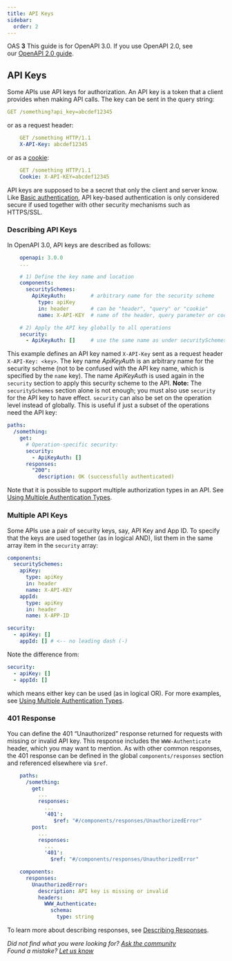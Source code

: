 ```yaml
---
title: API Keys
sidebar:
  order: 2
---
```


OAS **3** This guide is for OpenAPI 3.0. If you use OpenAPI 2.0, see our [OpenAPI 2.0 guide](/docs/specification/2-0/authentication/api-keys/).

## API Keys

Some APIs use API keys for authorization. An API key is a token that a client provides when making API calls. The key can be sent in the query string:

```yaml
GET /something?api_key=abcdef12345
```

or as a request header:

```yaml
    GET /something HTTP/1.1
    X-API-Key: abcdef12345
```

or as a [cookie](https://swagger.io/docs/specification/authentication/cookie-authentication/):

```yaml
    GET /something HTTP/1.1
    Cookie: X-API-KEY=abcdef12345
```

API keys are supposed to be a secret that only the client and server know. Like [Basic authentication](/docs/specification/authentication/basic-authentication/), API key-based authentication is only considered secure if used together with other security mechanisms such as HTTPS/SSL.

### Describing API Keys

In OpenAPI 3.0, API keys are described as follows:

```yaml
    openapi: 3.0.0
    ...

    # 1) Define the key name and location
    components:
      securitySchemes:
        ApiKeyAuth:        # arbitrary name for the security scheme
          type: apiKey
          in: header       # can be "header", "query" or "cookie"
          name: X-API-KEY  # name of the header, query parameter or cookie

    # 2) Apply the API key globally to all operations
    security:
      - ApiKeyAuth: []     # use the same name as under securitySchemes
```

This example defines an API key named `X-API-Key` sent as a request header `X-API-Key: <key>`. The key name _ApiKeyAuth_ is an arbitrary name for the security scheme (not to be confused with the API key name, which is specified by the `name` key). The name _ApiKeyAuth_ is used again in the `security` section to apply this security scheme to the API. **Note:** The `securitySchemes` section alone is not enough; you must also use `security` for the API key to have effect. `security` can also be set on the operation level instead of globally. This is useful if just a subset of the operations need the API key:

```yaml
paths:
  /something:
    get:
      # Operation-specific security:
      security:
        - ApiKeyAuth: []
      responses:
        "200":
          description: OK (successfully authenticated)
```

Note that it is possible to support multiple authorization types in an API. See [Using Multiple Authentication Types](/docs/specification/authentication/#multiple).

### Multiple API Keys

Some APIs use a pair of security keys, say, API Key and App ID. To specify that the keys are used together (as in logical AND), list them in the same array item in the `security` array:

```yaml
components:
  securitySchemes:
    apiKey:
      type: apiKey
      in: header
      name: X-API-KEY
    appId:
      type: apiKey
      in: header
      name: X-APP-ID

security:
  - apiKey: []
    appId: [] # <-- no leading dash (-)
```

Note the difference from:

```yaml
security:
  - apiKey: []
  - appId: []
```

which means either key can be used (as in logical OR). For more examples, see [Using Multiple Authentication Types](/docs/specification/authentication/#multiple).

### 401 Response

You can define the 401 “Unauthorized” response returned for requests with missing or invalid API key. This response includes the `WWW-Authenticate` header, which you may want to mention. As with other common responses, the 401 response can be defined in the global `components/responses` section and referenced elsewhere via `$ref`.

```yaml
    paths:
      /something:
        get:
          ...
          responses:
            ...
            '401':
               $ref: "#/components/responses/UnauthorizedError"
        post:
          ...
          responses:
            ...
            '401':
              $ref: "#/components/responses/UnauthorizedError"

    components:
      responses:
        UnauthorizedError:
          description: API key is missing or invalid
          headers:
            WWW_Authenticate:
              schema:
                type: string
```

To learn more about describing responses, see [Describing Responses](/docs/specification/describing-responses/).

_Did not find what you were looking for? [Ask the community](https://community.smartbear.com/t5/Swagger-Open-Source-Tools/bd-p/SwaggerOSTools)  
Found a mistake? [Let us know](https://github.com/swagger-api/swagger.io/issues)_
